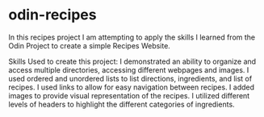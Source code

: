 # odin-recipes

In this recipes project I am attempting to apply the skills I learned from the Odin Project to
create a simple Recipes Website.

Skills Used to create this project:
I demonstrated an ability to organize and access multiple directories, accessing different webpages and images.
I used ordered and unordered lists to list directions, ingredients, and list of recipes.
I used links to allow for easy navigation between recipes.
I added images to provide visual representation of the recipes.
I utilized different levels of headers to highlight the different categories of ingredients.